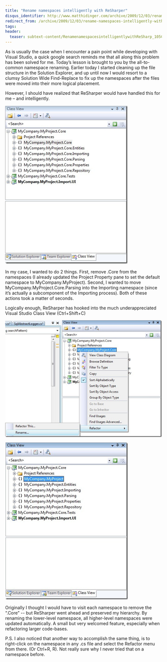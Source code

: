 ```yaml
---
title: "Rename namespaces intelligently with ReSharper"
disqus_identifier: http://www.matthidinger.com/archive/2009/12/03/rename-namespaces-intelligently-with-resharper.aspx
redirect_from: /archive/2009/12/03/rename-namespaces-intelligently-with-resharper.aspx/
tags: 
header:
  teaser: subtext-content/RenamenamespacesintelligentlywithReSharp_105C4/classview2_thumb.jpg
---
```

As is usually the case when I encounter a pain point while developing with Visual Studio, a quick google search reminds me that all along this problem has been solved for me. Today’s lesson is brought to you by the all-to-common namespace renaming. Earlier today I started cleaning up the file structure in the Solution Explorer, and up until now I would resort to a clumsy Solution Wide Find-Replace to fix up the namespaces after the files were moved into their more logical placement.

However, I should have realized that ReSharper would have handled this for me – and intelligently.

![](/images/subtext-content/RenamenamespacesintelligentlywithReSharp_105C4/classview2_thumb.jpg)


In my case, I wanted to do 2 things. First, remove .Core from the namespaces (I already updated the Project Property pane to set the default namespace to MyCompany.MyProject). Second, I wanted to move MyCompany.MyProject.Core.Parsing into the Importing namespace (since it’s actually a subcomponent of the Importing process). Both of these actions took a matter of seconds.

Logically enough, ReSharper has hooked into the much underappreciated Visual Studio Class View (Ctrl+Shift+C)

![](/images/subtext-content/RenamenamespacesintelligentlywithReSharp_105C4/classview_thumb.jpg)


![](/images/subtext-content/RenamenamespacesintelligentlywithReSharp_105C4/classview3_thumb.jpg)


Originally I thought I would have to visit each namespace to remove the “.Core” -- but ReSharper went ahead and preserved my hierarchy. By renaming the lower-level namespace, all higher-level namespaces were updated automatically. A small but very welcomed feature, especially when refactoring larger code-bases.

P.S. I also noticed that another way to accomplish the same thing, is to right-click on the namespace in any .cs file and select the Refactor menu from there. (Or Ctrl+R, R). Not really sure why I never tried that on a namespace before.

